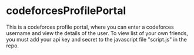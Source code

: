 # codeforcesProfilePortal

This is a codeforces profile portal, where you can enter a codeforces username and view the details of the user. To view list of your own friends, you must add your api key and secret to the javascript file "script.js" in the repo.
